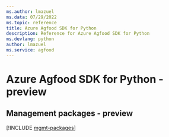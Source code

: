 ```yaml
---
ms.author: lmazuel
ms.data: 07/29/2022
ms.topic: reference
title: Azure Agfood SDK for Python
description: Reference for Azure Agfood SDK for Python
ms.devlang: python
author: lmazuel
ms.service: agfood
---
```

# Azure Agfood SDK for Python - preview

## Management packages - preview
[!INCLUDE [mgmt-packages](agfood-mgmt-index.md)]